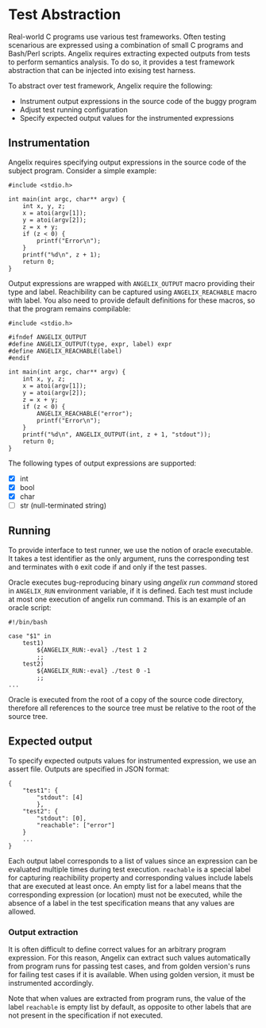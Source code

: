 # Test Abstraction #

Real-world C programs use various test frameworks. Often testing scenarious are expressed using a combination of small C programs and Bash/Perl scripts. Angelix requires extracting expected outputs from tests to perform semantics analysis. To do so, it provides a test framework abstraction that can be injected into exising test harness.

To abstract over test framework, Angelix require the following:

* Instrument output expressions in the source code of the buggy program
* Adjust test running configuration
* Specify expected output values for the instrumented expressions

## Instrumentation ##

Angelix requires specifying output expressions in the source code of the subject program. Consider a simple example:

    #include <stdio.h>

    int main(int argc, char** argv) {
        int x, y, z;
        x = atoi(argv[1]);
        y = atoi(argv[2]);
        z = x + y;
        if (z < 0) {
            printf("Error\n");
        }
        printf("%d\n", z + 1);
        return 0;
    }

Output expressions are wrapped with `ANGELIX_OUTPUT` macro providing their type and label. Reachibility can be captured using `ANGELIX_REACHABLE` macro with label. You also need to provide default definitions for these macros, so that the program remains compilable:

    #include <stdio.h>

    #ifndef ANGELIX_OUTPUT
    #define ANGELIX_OUTPUT(type, expr, label) expr
    #define ANGELIX_REACHABLE(label)
    #endif

    int main(int argc, char** argv) {
        int x, y, z;
        x = atoi(argv[1]);
        y = atoi(argv[2]);
        z = x + y;
        if (z < 0) {
            ANGELIX_REACHABLE("error");
            printf("Error\n");
        }
        printf("%d\n", ANGELIX_OUTPUT(int, z + 1, "stdout"));
        return 0;
    }

The following types of output expressions are supported:

* [x] int
* [x] bool
* [x] char
* [ ] str (null-terminated string)

## Running ##

To provide interface to test runner, we use the notion of oracle executable. It takes a test identifier as the only argument, runs the corresponding test and terminates with `0` exit code if and only if the test passes.

Oracle executes bug-reproducing binary using _angelix run command_ stored in `ANGELIX_RUN` environment variable, if it is defined. Each test must include at most one execution of angelix run command. This is an example of an oracle script:

    #!/bin/bash

    case "$1" in
        test1)
            ${ANGELIX_RUN:-eval} ./test 1 2
            ;;
        test2)
            ${ANGELIX_RUN:-eval} ./test 0 -1
            ;;
    ...

Oracle is executed from the root of a copy of the source code directory, therefore all references to the source tree must be relative to the root of the source tree.

## Expected output ##

To specify expected outputs values for instrumented expression, we use an assert file. Outputs are specified in JSON format:

    {
        "test1": {
            "stdout": [4]
            },
        "test2": {
            "stdout": [0],
            "reachable": ["error"]
        }
        ...
    }

Each output label corresponds to a list of values since an expression can be evaluated multiple times during test execution. `reachable` is a special label for capturing reachibility property and corresponding values include labels that are executed at least once. An empty list for a label means that the corresponding expression (or location) must not be executed, while the absence of a label in the test specification means that any values are allowed.

### Output extraction ###

It is often difficult to define correct values for an arbitrary program expression. For this reason, Angelix can extract such values automatically from program runs for passing test cases, and from golden version's runs for failing test cases if it is available. When using golden version, it must be instrumented accordingly.

Note that when values are extracted from program runs, the value of the label `reachable` is empty list by default, as opposite to other labels that are not present in the specification if not executed.
